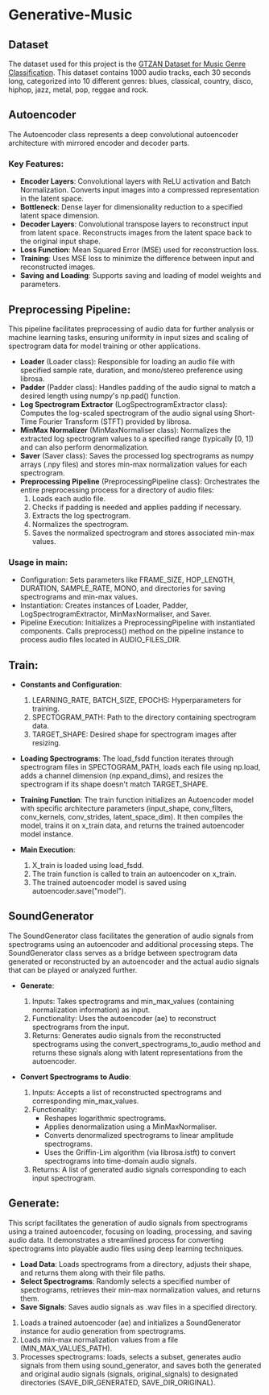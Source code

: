 # Generative-Music

## Dataset

The dataset used for this project is the [GTZAN Dataset for Music Genre Classification](https://www.kaggle.com/datasets/andradaolteanu/gtzan-dataset-music-genre-classification/data). This dataset contains 1000 audio tracks, each 30 seconds long, categorized into 10 different genres: blues, classical, country, disco, hiphop, jazz, metal, pop, reggae and rock.

## Autoencoder
The Autoencoder class represents a deep convolutional autoencoder architecture with mirrored encoder and decoder parts.

### Key Features:
* **Encoder Layers**: Convolutional layers with ReLU activation and Batch Normalization. Converts input images into a compressed representation in the latent space.
* **Bottleneck**: Dense layer for dimensionality reduction to a specified latent space dimension.
* **Decoder Layers**: Convolutional transpose layers to reconstruct input from latent space. Reconstructs images from the latent space back to the original input shape.
* **Loss Function**: Mean Squared Error (MSE) used for reconstruction loss.
* **Training**: Uses MSE loss to minimize the difference between input and reconstructed images.
* **Saving** **and** **Loading**: Supports saving and loading of model weights and parameters.


## Preprocessing Pipeline:
This pipeline facilitates preprocessing of audio data for further analysis or machine learning tasks, ensuring uniformity in input sizes and scaling of spectrogram data for model training or other applications.

* **Loader** (Loader class): Responsible for loading an audio file with specified sample rate, duration, and mono/stereo preference using librosa.
* **Padder** (Padder class): Handles padding of the audio signal to match a desired length using numpy's np.pad() function.
* **Log Spectrogram Extractor** (LogSpectrogramExtractor class): Computes the log-scaled spectrogram of the audio signal using Short-Time Fourier Transform (STFT) provided by librosa.
* **MinMax Normalizer** (MinMaxNormaliser class): Normalizes the extracted log spectrogram values to a specified range (typically [0, 1]) and can also perform denormalization.
* **Saver** (Saver class): Saves the processed log spectrograms as numpy arrays (.npy files) and stores min-max normalization values for each spectrogram.
* **Preprocessing Pipeline** (PreprocessingPipeline class): Orchestrates the entire preprocessing process for a directory of audio files:
  1. Loads each audio file.
  2. Checks if padding is needed and applies padding if necessary.
  3. Extracts the log spectrogram.
  4. Normalizes the spectrogram.
  5. Saves the normalized spectrogram and stores associated min-max values.

### Usage in __main__:
* Configuration: Sets parameters like FRAME_SIZE, HOP_LENGTH, DURATION, SAMPLE_RATE, MONO, and directories for saving spectrograms and min-max values.
* Instantiation: Creates instances of Loader, Padder, LogSpectrogramExtractor, MinMaxNormaliser, and Saver.
* Pipeline Execution: Initializes a PreprocessingPipeline with instantiated components.
Calls preprocess() method on the pipeline instance to process audio files located in AUDIO_FILES_DIR.


## Train:
* **Constants and Configuration**:
  1. LEARNING_RATE, BATCH_SIZE, EPOCHS: Hyperparameters for training.
  2. SPECTOGRAM_PATH: Path to the directory containing spectrogram data.
  3. TARGET_SHAPE: Desired shape for spectrogram images after resizing.

* **Loading Spectrograms**: The load_fsdd function iterates through spectrogram files in SPECTOGRAM_PATH, loads each file using np.load, adds a channel dimension (np.expand_dims), and resizes the spectrogram if its shape doesn't match TARGET_SHAPE.

* **Training Function**: The train function initializes an Autoencoder model with specific architecture parameters (input_shape, conv_filters, conv_kernels, conv_strides, latent_space_dim).
It then compiles the model, trains it on x_train data, and returns the trained autoencoder model instance.

* **Main Execution**: 
  1. X_train is loaded using load_fsdd.
  2. The train function is called to train an autoencoder on x_train.
  3. The trained autoencoder model is saved using autoencoder.save("model").


## SoundGenerator
The SoundGenerator class facilitates the generation of audio signals from spectrograms using an autoencoder and additional processing steps.
The SoundGenerator class serves as a bridge between spectrogram data generated or reconstructed by an autoencoder and the actual audio signals that can be played or analyzed further.
* **Generate**:
  1. Inputs: Takes spectrograms and min_max_values (containing normalization information) as input.
  2. Functionality: Uses the autoencoder (ae) to reconstruct spectrograms from the input.
  3. Returns: Generates audio signals from the reconstructed spectrograms using the convert_spectrograms_to_audio method and returns these signals along with latent representations from the autoencoder.

* **Convert Spectrograms to Audio**:

  1. Inputs: Accepts a list of reconstructed spectrograms and corresponding min_max_values.
  2. Functionality:
      *  Reshapes logarithmic spectrograms.
      * Applies denormalization using a MinMaxNormaliser.
      * Converts denormalized spectrograms to linear amplitude spectrograms.
      * Uses the Griffin-Lim algorithm (via librosa.istft) to convert spectrograms into time-domain audio signals.
  3. Returns: A list of generated audio signals corresponding to each input spectrogram.


## **Generate**:
This script facilitates the generation of audio signals from spectrograms using a trained autoencoder, focusing on loading, processing, and saving audio data. It demonstrates a streamlined process for converting spectrograms into playable audio files using deep learning techniques.

* **Load Data**: Loads spectrograms from a directory, adjusts their shape, and returns them along with their file paths.
* **Select Spectrograms**: Randomly selects a specified number of spectrograms, retrieves their min-max normalization values, and returns them.
* **Save Signals**: Saves audio signals as .wav files in a specified directory.

1. Loads a trained autoencoder (ae) and initializes a SoundGenerator instance for audio generation from spectrograms.
2. Loads min-max normalization values from a file (MIN_MAX_VALUES_PATH).
3. Processes spectrograms: loads, selects a subset, generates audio signals from them using sound_generator, and saves both the generated and original audio signals (signals, original_signals) to designated directories (SAVE_DIR_GENERATED, SAVE_DIR_ORIGINAL).


